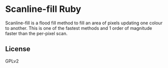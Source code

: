 Scanline-fill Ruby
=========

Scanline-fill is a flood fill method to fill an area of pixels updating one colour to another. This is one of the fastest methods and 1 order of magnitude faster than the per-pixel scan.

License
----

GPLv2



[James Lopez]:http://www.bluegod.net
